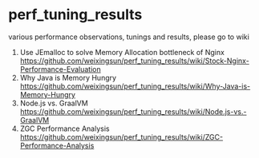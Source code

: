 # perf_tuning_results
various performance observations, tunings and results, please go to wiki

1. Use JEmalloc to solve Memory Allocation bottleneck of Nginx
https://github.com/weixingsun/perf_tuning_results/wiki/Stock-Nginx-Performance-Evaluation
2. Why Java is Memory Hungry
https://github.com/weixingsun/perf_tuning_results/wiki/Why-Java-is-Memory-Hungry
3. Node.js vs. GraalVM
https://github.com/weixingsun/perf_tuning_results/wiki/Node.js-vs.-GraalVM
4. ZGC Performance Analysis
https://github.com/weixingsun/perf_tuning_results/wiki/ZGC-Performance-Analysis
